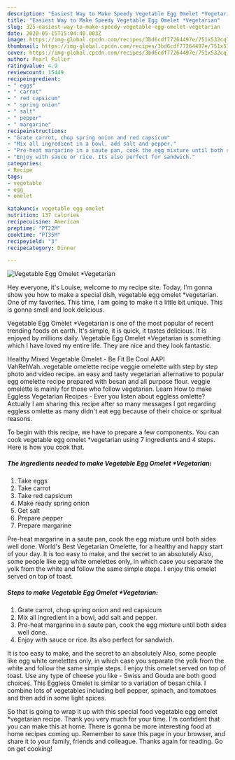 ```yaml
---
description: "Easiest Way to Make Speedy Vegetable Egg Omelet *Vegetarian"
title: "Easiest Way to Make Speedy Vegetable Egg Omelet *Vegetarian"
slug: 325-easiest-way-to-make-speedy-vegetable-egg-omelet-vegetarian
date: 2020-05-15T15:04:40.003Z
image: https://img-global.cpcdn.com/recipes/3bd6cdf77264497e/751x532cq70/vegetable-egg-omelet-vegetarian-recipe-main-photo.jpg
thumbnail: https://img-global.cpcdn.com/recipes/3bd6cdf77264497e/751x532cq70/vegetable-egg-omelet-vegetarian-recipe-main-photo.jpg
cover: https://img-global.cpcdn.com/recipes/3bd6cdf77264497e/751x532cq70/vegetable-egg-omelet-vegetarian-recipe-main-photo.jpg
author: Pearl Fuller
ratingvalue: 4.9
reviewcount: 15449
recipeingredient:
- " eggs"
- " carrot"
- " red capsicum"
- " spring onion"
- " salt"
- " pepper"
- " margarine"
recipeinstructions:
- "Grate carrot, chop spring onion and red capsicum"
- "Mix all ingredient in a bowl, add salt and pepper."
- "Pre-heat margarine in a saute pan, cook the egg mixture until both sides well done."
- "Enjoy with sauce or rice. Its also perfect for sandwich."
categories:
- Recipe
tags:
- vegetable
- egg
- omelet

katakunci: vegetable egg omelet 
nutrition: 137 calories
recipecuisine: American
preptime: "PT22M"
cooktime: "PT35M"
recipeyield: "3"
recipecategory: Dinner

---
```



![Vegetable Egg Omelet *Vegetarian](https://img-global.cpcdn.com/recipes/3bd6cdf77264497e/751x532cq70/vegetable-egg-omelet-vegetarian-recipe-main-photo.jpg)

Hey everyone, it's Louise, welcome to my recipe site. Today, I'm gonna show you how to make a special dish, vegetable egg omelet *vegetarian. One of my favorites. This time, I am going to make it a little bit unique. This is gonna smell and look delicious.

Vegetable Egg Omelet *Vegetarian is one of the most popular of recent trending foods on earth. It's simple, it is quick, it tastes delicious. It is enjoyed by millions daily. Vegetable Egg Omelet *Vegetarian is something which I have loved my entire life. They are nice and they look fantastic.

Healthy Mixed Vegetable Omelet - Be Fit Be Cool AAPI VahRehVah..vegetable omelette recipe veggie omelette with step by step photo and video recipe. an easy and tasty vegetarian alternative to popular egg omelette recipe prepared with besan and all purpose flour. veggie omelette is mainly for those who follow vegetarian. Learn How to make Eggless Vegetarian Recipes - Ever you listen about eggless omlette? Actually I am sharing this recipe after so many messages I got regarding eggless omlette as many didn&#39;t eat egg because of their choice or spritual reasons.


To begin with this recipe, we have to prepare a few components. You can cook vegetable egg omelet *vegetarian using 7 ingredients and 4 steps. Here is how you cook that.

<!--inarticleads1-->

##### The ingredients needed to make Vegetable Egg Omelet *Vegetarian:

1. Take  eggs
1. Take  carrot
1. Take  red capsicum
1. Make ready  spring onion
1. Get  salt
1. Prepare  pepper
1. Prepare  margarine


Pre-heat margarine in a saute pan, cook the egg mixture until both sides well done. World&#39;s Best Vegetarian Omelette, for a healthy and happy start of your day. It is too easy to make, and the secret to an absolutely Also, some people like egg white omelettes only, in which case you separate the yolk from the white and follow the same simple steps. I enjoy this omelet served on top of toast. 

<!--inarticleads2-->

##### Steps to make Vegetable Egg Omelet *Vegetarian:

1. Grate carrot, chop spring onion and red capsicum
1. Mix all ingredient in a bowl, add salt and pepper.
1. Pre-heat margarine in a saute pan, cook the egg mixture until both sides well done.
1. Enjoy with sauce or rice. Its also perfect for sandwich.


It is too easy to make, and the secret to an absolutely Also, some people like egg white omelettes only, in which case you separate the yolk from the white and follow the same simple steps. I enjoy this omelet served on top of toast. Use any type of cheese you like - Swiss and Gouda are both good choices. This Eggless Omelet is similar to a variation of besan chila. I combine lots of vegetables including bell pepper, spinach, and tomatoes and then add in some light spices. 

So that is going to wrap it up with this special food vegetable egg omelet *vegetarian recipe. Thank you very much for your time. I'm confident that you can make this at home. There is gonna be more interesting food at home recipes coming up. Remember to save this page in your browser, and share it to your family, friends and colleague. Thanks again for reading. Go on get cooking!
